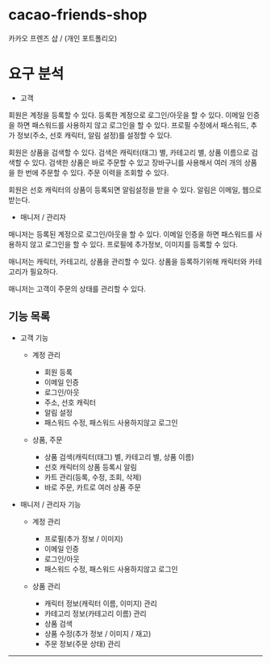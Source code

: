 # cacao-friends-shop
카카오 프렌즈 샵 / (개인 포트폴리오)

# 요구 분석
* 고객

회원은 계정을 등록할 수 있다. 등록한 계정으로 로그인/아웃을 할 수 있다.
이메일 인증을 하면 패스워드를 사용하지 않고 로그인을 할 수 있다.
프로필 수정에서 패스워드, 추가 정보(주소, 선호 캐릭터, 알림 설정)를 설정할 수 있다.

회원은 상품을 검색할 수 있다. 검색은 캐릭터(태그) 별, 카테고리 별, 상품 이름으로 검색할 수 있다.
검색한 상품은 바로 주문할 수 있고 장바구니를 사용해서 여러 개의 상품을 한 번에 주문할 수 있다.
주문 이력을 조회할 수 있다.

회원은 선호 캐릭터의 상품이 등록되면 알림설정을 받을 수 있다. 알림은 이메일, 웹으로 받는다.

* 매니저 / 관리자

매니저는 등록된 계정으로 로그인/아웃을 할 수 있다.
이메일 인증을 하면 패스워드를 사용하지 않고 로그인을 할 수 있다.
프로필에 추가정보, 이미지를 등록할 수 있다.

매니저는 캐릭터, 카테고리, 상품을 관리할 수 있다.
상품을 등록하기위해 캐릭터와 카테고리가 필요하다.

매니저는 고객이 주문의 상태를 관리할 수 있다.

## 기능 목록
* 고객 기능
  * 계정 관리
    * 회원 등록
    * 이메일 인증
    * 로그인/아웃
    * 주소, 선호 캐릭터
    * 알림 설정
    * 패스워드 수정, 패스워드 사용하지않고 로그인
  
  * 상품, 주문
    * 상품 검색(캐릭터(태그) 별, 카테고리 별, 상품 이름)
    * 선호 캐릭터의 상품 등록시 알림
    * 카트 관리(등록, 수정, 조회, 삭제)
    * 바로 주문, 카트로 여러 상품 주문
    
* 매니저 / 관리자 기능
  * 계정 관리
    * 프로필(추가 정보 / 이미지)
    * 이메일 인증
    * 로그인/아웃
    * 패스워드 수정, 패스워드 사용하지않고 로그인

  * 상품 관리
    * 캐릭터 정보(캐릭터 이름, 이미지) 관리
    * 카테고리 정보(카테고리 이름)  관리
    * 상품 검색
    * 상품 수정(추가 정보 / 이미지 / 재고)
    * 주문 정보(주문 상태) 관리

*****

